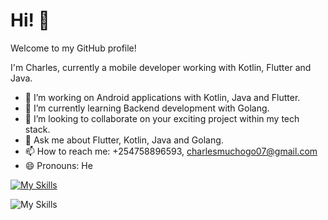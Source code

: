 # Hi! :wave:

Welcome to my GitHub profile!

I'm Charles, currently a mobile developer working with Kotlin, Flutter and Java.

- 🔭 I’m working on Android applications with Kotlin, Java and Flutter. 
- 🌱 I’m currently learning Backend development with Golang.
- 💃 I’m looking to collaborate on your exciting project within my tech stack.
- 💬 Ask me about Flutter, Kotlin, Java and Golang.
- 📫 How to reach me: +254758896593, charlesmuchogo07@gmail.com
- 😄 Pronouns: He

 [![My Skills](https://skillicons.dev/icons?i=java,kotlin,flutter,go,firebase,github,aws,androidstudio)](https://skillicons.dev)

<!--[![My Skills](https://github-readme-stats.vercel.app/api?username=CharlesMuchogo&show_icons=true&count_private=true&include_all_commits&theme=tokyonight)] -->
![My Skills](https://github-readme-streak-stats.herokuapp.com/?user=CharlesMuchogo&show_icons=true&locale=en&layout=compact&theme=tokyonight)

<!--[![Gibsons wakatime stats](https://github-readme-stats.vercel.app/api/wakatime?username=charles_&theme=radical&custom_title=My%20Wakatime%20Stats&layout=compact)](https://github.com/Domains8)


[![Top Langs](https://github-readme-stats.vercel.app/api/top-langs/?username=CharlesMuchogo&layout=compact&theme=tokyonight)](https://github.com/Domains18/github-readme-stats) -->


